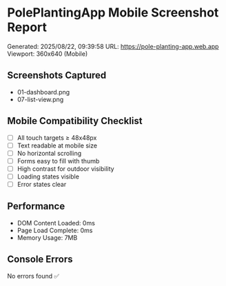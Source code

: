 # PolePlantingApp Mobile Screenshot Report
Generated: 2025/08/22, 09:39:58
URL: https://pole-planting-app.web.app
Viewport: 360x640 (Mobile)

## Screenshots Captured
- 01-dashboard.png
- 07-list-view.png

## Mobile Compatibility Checklist
- [ ] All touch targets ≥ 48x48px
- [ ] Text readable at mobile size
- [ ] No horizontal scrolling
- [ ] Forms easy to fill with thumb
- [ ] High contrast for outdoor visibility
- [ ] Loading states visible
- [ ] Error states clear

## Performance
- DOM Content Loaded: 0ms
- Page Load Complete: 0ms
- Memory Usage: 7MB

## Console Errors
No errors found ✅
